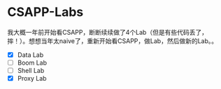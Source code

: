# CSAPP-Labs

我大概一年前开始看CSAPP，断断续续做了4个Lab（但是有些代码丢了，摔！）。想想当年太naive了，重新开始看CSAPP，做Lab，然后做新的Lab。。

- [x] Data Lab 
- [ ] Boom Lab 
- [ ] Shell Lab 
- [x] Proxy Lab 

